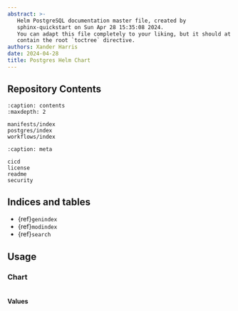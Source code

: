 ```yaml
---
abstract: >-
   Helm PostgreSQL documentation master file, created by
   sphinx-quickstart on Sun Apr 28 15:35:08 2024.
   You can adapt this file completely to your liking, but it should at least
   contain the root `toctree` directive.
authors: Xander Harris
date: 2024-04-28
title: Postgres Helm Chart
---
```


## Repository Contents

```{toctree}
:caption: contents
:maxdepth: 2

manifests/index
postgres/index
workflows/index
```

```{toctree}
:caption: meta

cicd
license
readme
security
```

## Indices and tables

* {ref}`genindex`
* {ref}`modindex`
* {ref}`search`

## Usage

### Chart

```{autoyaml} Chart.yaml
```

#### Values

```{autoyaml} values.yaml
```
